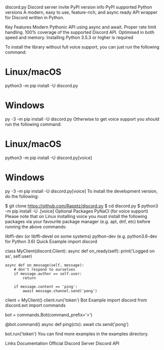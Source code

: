 discord.py
Discord server invite PyPI version info PyPI supported Python versions
A modern, easy to use, feature-rich, and async ready API wrapper for Discord written in Python.

Key Features
Modern Pythonic API using async and await.
Proper rate limit handling.
100% coverage of the supported Discord API.
Optimised in both speed and memory.
Installing
Python 3.5.3 or higher is required

To install the library without full voice support, you can just run the following command:

# Linux/macOS
python3 -m pip install -U discord.py

# Windows
py -3 -m pip install -U discord.py
Otherwise to get voice support you should run the following command:

# Linux/macOS
python3 -m pip install -U discord.py[voice]

# Windows
py -3 -m pip install -U discord.py[voice]
To install the development version, do the following:

$ git clone https://github.com/Rapptz/discord.py
$ cd discord.py
$ python3 -m pip install -U .[voice]
Optional Packages
PyNaCl (for voice support)
Please note that on Linux installing voice you must install the following packages via your favourite package manager (e.g. apt, dnf, etc) before running the above commands:

libffi-dev (or libffi-devel on some systems)
python-dev (e.g. python3.6-dev for Python 3.6)
Quick Example
import discord

class MyClient(discord.Client):
    async def on_ready(self):
        print('Logged on as', self.user)

    async def on_message(self, message):
        # don't respond to ourselves
        if message.author == self.user:
            return

        if message.content == 'ping':
            await message.channel.send('pong')

client = MyClient()
client.run('token')
Bot Example
import discord
from discord.ext import commands

bot = commands.Bot(command_prefix='>')

@bot.command()
async def ping(ctx):
    await ctx.send('pong')

bot.run('token')
You can find more examples in the examples directory.

Links
Documentation
Official Discord Server
Discord API
